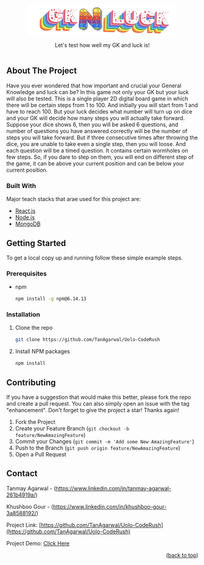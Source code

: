 <div id="top"></div>

<br />
<div align="center">
  <a href="https://github.com/TanAgarwal/Uolo-CodeRush">
    <img src="./images/logo.png" alt="Logo" width="390" height="80">
  </a>

  <p align="center">
    Let's test how well my GK and luck is!
    <br />
    <br />
  </p>
</div>

## About The Project

Have you ever wondered that how important and crucial your General Knowledge and luck can be? In this game not only your GK but your luck will also be tested. This is a single player 2D digital board game in which there will be certain steps from 1 to 100. And initially you will start from 1 and have to reach 100. But your luck decides what number will turn up on dice and your GK will decide how many steps you will actually take forward. Suppose your dice shows 6, then you will be asked 6 questions, and number of questions you have answered correctly will be the number of steps you will take forward. But if three consecutive times after throwing the dice, you are unable to take even a single step, then you will loose. And each question will be a timed question. It contains certain wormholes on few steps. So, if you dare to step on them, you will end on different step of the game, it can be above your current position and can be below your current position.



### Built With

Major teach stacks that arae used for this project are:

* [React.js](https://reactjs.org/)
* [Node.js](https://nodejs.org/en/about/)
* [MongoDB](https://www.mongodb.com/docs/)

## Getting Started

To get a local copy up and running follow these simple example steps.

### Prerequisites

* npm
  ```sh
  npm install -g npm@6.14.13
  ```

### Installation

1. Clone the repo
   ```sh
   git clone https://github.com/TanAgarwal/Uolo-CodeRush
   ```
2. Install NPM packages
   ```sh
   npm install
   ```
## Contributing
If you have a suggestion that would make this better, please fork the repo and create a pull request. You can also simply open an issue with the tag "enhancement".
Don't forget to give the project a star! Thanks again!

1. Fork the Project
2. Create your Feature Branch (`git checkout -b feature/NewAmazingFeature`)
3. Commit your Changes (`git commit -m 'Add some New AmazingFeature'`)
4. Push to the Branch (`git push origin feature/NewAmazingFeature`)
5. Open a Pull Request

## Contact

Tanmay Agarwal - (https://www.linkedin.com/in/tanmay-agarwal-261b4919a/)

Khushboo Gour - (https://www.linkedin.com/in/khushboo-gour-3a8588192/)

Project Link: [https://github.com/TanAgarwal/Uolo-CodeRush](https://github.com/TanAgarwal/Uolo-CodeRush)

Project Demo: <a href="https://625c38d2854d197195909597--voluble-gaufre-37ae90.netlify.app/">Click Here</a>
<p align="right">(<a href="#top">back to top</a>)</p>
